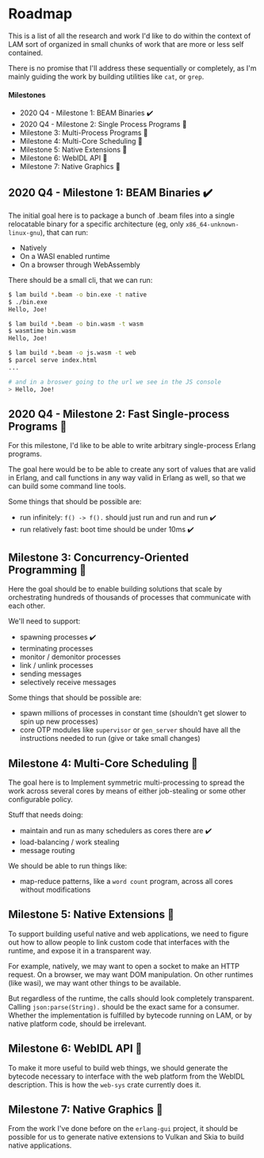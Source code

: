 # Roadmap

This is a list of all the research and work I'd like to do within the context
of LAM sort of organized in small chunks of work that are more or less self
contained.

There is no promise that I'll address these sequentially or completely, as I'm
mainly guiding the work by building utilities like `cat`, or `grep`.

#### Milestones

* 2020 Q4 - Milestone 1: BEAM Binaries :heavy_check_mark:
* 2020 Q4 - Milestone 2: Single Process Programs :hammer:
* Milestone 3: Multi-Process Programs :hammer:
* Milestone 4: Multi-Core Scheduling :hammer:
* Milestone 5: Native Extensions :crystal_ball:
* Milestone 6: WebIDL API :rocket:
* Milestone 7: Native Graphics :rocket:

## 2020 Q4 - Milestone 1: BEAM Binaries :heavy_check_mark:

The initial goal here is to package a bunch of .beam files into a single
relocatable binary for a specific architecture (eg, only
`x86_64-unknown-linux-gnu`), that can run:

* Natively
* On a WASI enabled runtime
* On a browser through WebAssembly

There should be a small cli, that we can run:

```sh
$ lam build *.beam -o bin.exe -t native
$ ./bin.exe
Hello, Joe!

$ lam build *.beam -o bin.wasm -t wasm
$ wasmtime bin.wasm
Hello, Joe!

$ lam build *.beam -o js.wasm -t web
$ parcel serve index.html
...

# and in a broswer going to the url we see in the JS console
> Hello, Joe!
```

## 2020 Q4 - Milestone 2: Fast Single-process Programs :hammer:

For this milestone, I'd like to be able to write arbitrary single-process
Erlang programs. 

The goal here would be to be able to create any sort of values that are valid
in Erlang, and call functions in any way valid in Erlang as well, so that 
we can build some command line tools.

Some things that should be possible are:

* run infinitely: `f() -> f().` should just run and run and run :heavy_check_mark:
* run relatively fast: boot time should be under 10ms :heavy_check_mark:

## Milestone 3: Concurrency-Oriented Programming :hammer:

Here the goal should be to enable building solutions that scale by
orchestrating hundreds of thousands of processes that communicate with each
other.

We'll need to support:
* spawning processes :heavy_check_mark:
* terminating processes
* monitor / demonitor processes
* link / unlink processes
* sending messages
* selectively receive messages

Some things that should be possible are:
* spawn millions of processes in constant time (shouldn't get slower to spin up
  new processes)
* core OTP modules like `supervisor` or `gen_server` should have all the
  instructions needed to run (give or take small changes)

## Milestone 4: Multi-Core Scheduling :crystal_ball:

The goal here is to
Implement symmetric multi-processing to spread the work across several cores by
means of either job-stealing or some other configurable policy.

Stuff that needs doing:

* maintain and run as many schedulers as cores there are :heavy_check_mark:
* load-balancing / work stealing
* message routing

We should be able to run things like:

* map-reduce patterns, like a `word count` program, across all cores without
  modifications

## Milestone 5: Native Extensions :hammer:

To support building useful native and web applications, we need to figure out
how to allow people to link custom code that interfaces with the runtime, and
expose it in a transparent way.

For example, natively, we may want to open a socket to make an HTTP request. On
a browser, we may want DOM manipulation. On other runtimes (like wasi), we may
want other things to be available.

But regardless of the runtime, the calls should look completely transparent.
Calling `json:parse(String).` should be the exact same for a consumer. Whether
the implementation is fulfilled by bytecode running on LAM, or by native
platform code, should be irrelevant.

## Milestone 6: WebIDL API :rocket:

To make it more useful to build web things, we should generate the bytecode
necessary to interface with the web platform from the WebIDL description. This
is how the `web-sys` crate currently does it.

## Milestone 7: Native Graphics :rocket:

From the work I've done before on the `erlang-gui` project, it should be
possible for us to generate native extensions to Vulkan and Skia to build
native applications.

